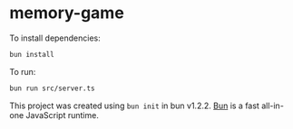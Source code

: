 # memory-game

To install dependencies:

```bash
bun install
```

To run:

```bash
bun run src/server.ts
```

This project was created using `bun init` in bun v1.2.2. [Bun](https://bun.sh) is a fast all-in-one JavaScript runtime.

